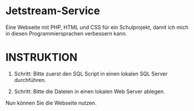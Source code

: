 # Jetstream-Service
Eine Webseite mit PHP, HTML und CSS für ein Schulprojekt, damit ich mich in diesen Programmiersprachen verbessern kann.

# INSTRUKTION
1. Schritt:
Bitte zuerst den SQL Script in einen lokalen SQL Server durchführen.

2. Schritt:
Bitte die Dateien in einen lokalen Web Server ablegen.

Nun können Sie die Webseite nutzen.
